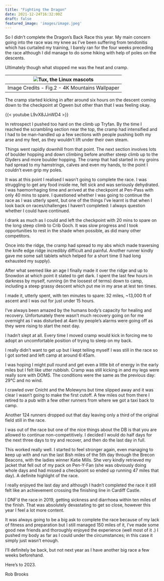 ```yaml
---
title: "Fighting the Dragon"
date: 2021-12-24T16:32:00Z
draft: false
featured_image: 'images/image.jpeg'
---
```


So I didn’t complete the Dragon’s Back Race this year. My main concern going into the race was my knee as I’ve been suffering from tendonitis which has curtailed my training, I barely ran for the four weeks preceding the race although I did manage to do some hiking with help of poles on the descents.

Ultimately though what stopped me was the heat and cramp.


| ![Tux, the Linux mascots](/blog/images/image.jpeg)| 
|:--:|
| Image Credits - Fig.2 - 4K Mountains Wallpaper|


The cramp started kicking in after around six hours on the descent coming down to the checkpoint at Ogwen but other than that I was feeling okay.


{{< youtube L9vX8JJnWD4 >}}


In retrospect I pushed too hard on the climb up Tryfan. By the time I reached the scrambling section near the top, the cramp had intensified and I had to be man-handled up a few sections with people pushing both my arse and my feet, as they wouldn’t lift under their own steam.

Things went rapidly downhill from that point. The next section involves lots of boulder hopping and down climbing before another steep climb up to the Glyders and more boulder hopping. The cramp that had started in my groins had spread to my hamstrings, calves and even my hands, to the point I couldn’t even grip my poles.

It was at this point I realised I wasn’t going to complete the race. I was struggling to get any food inside me, felt sick and was seriously dehydrated. I was haemorrhaging time and arrived at the checkpoint at Pen-Pass with only 40 mins to spare. I questioned whether I was going to continue the race as I was utterly spent, but one of the things I’ve learnt is that when I look back on races/challenges I haven’t completed: I always question whether I could have continued.

I drank as much as I could and left the checkpoint with 20 mins to spare on the long steep climb to Crib Goch. It was slow progress and I took opportunities to rest in the shade when possible, as did many other competitors.

Once into the ridge, the cramp had spread to my abs which made traversing the knife edge ridge incredibly difficult and painful. Another runner kindly gave me some salt tablets which helped for a short time (I had long exhausted my supply).

After what seemed like an age I finally made it over the ridge and up to Snowdon at which point it stated to get dark. I spent the last few hours in darkness by myself, running (in the loosest of terms) down to camp, including a steep grassy descent which put me in my arse at lest ten times.

I made it, utterly spent, with ten minutes to spare: 32 miles, ~13,000 ft of ascent and I was out for just under 15 hours.

I’ve always been amazed by the humans body’s capacity for healing and recovery. Unfortunately there wasn’t much recovery going on for me overnight as I was disturbed at 4am by people’s alarms were going off as they were rising to start the next day.

I hadn’t slept at all. Every time I moved cramp would kick in forcing me to adopt an uncomfortable position of trying to sleep on my back.

I really didn’t want to get up but I kept telling myself I was still in the race so I got sorted and left camp at around 6:45am.

I was hoping I might pull round and get even a little bit of energy in the early miles but I felt like utter rubbish. Cramp was still kicking in and my legs were really sore with DOMS. The conditions were the same as the previous day: 29°C and no wind.

I crawled over Cnicht and the Molewyns but time slipped away and it was clear I wasn’t going to make the first cutoff. A few miles out from there I retired to a pub with a few other runners from where we got a taxi back to camp.

Another 124 runners dropped out that day leaving only a third of the original field still in the race.

I was out of the race but one of the nice things about the DB is that you are allowed to continue non-competitively. I decided I would do half days for the next three days to try and recover, and then do the last day in full.

This worked really well. I started to feel stronger again, even managing to keep up with and run the last 8ish miles of the 5th day through the Brecon Beacons, with the ladies winner Katie Mills. She very kindly retrieved my jacket that fell out of my pack on Pen-Y-Fan (she was obviously doing whole days and had missed a checkpoint so ended up running 47 miles that day). A definite highlight of the race.

I really enjoyed the last day and although I hadn’t completed the race it still felt like an achievement crossing the finishing line in Cardiff Castle.

I DNF’d the race in 2019, getting sickness and diarrhoea within ten miles of the finish. That was absolutely devastating to get so close, however this year I feel a lot more content.

It was always going to be a big ask to complete the race because of my lack of fitness and preparation but I still managed 150 miles of it, I’ve made some good new friends and thoroughly enjoyed the experience (well most of it .) I pushed my body as far as I could under the circumstances; in this case it simply just wasn’t enough.

I’ll definitely be back, but not next year as I have another big race a few weeks beforehand.

Here’s to 2023.

Rob Brooks
